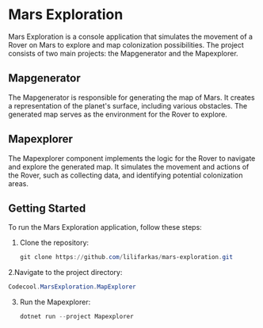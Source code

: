 # Mars Exploration

Mars Exploration is a console application that simulates the movement of a Rover on Mars to explore and map colonization possibilities. The project consists of two main projects: the Mapgenerator and the Mapexplorer.

## Mapgenerator

The Mapgenerator is responsible for generating the map of Mars. It creates a representation of the planet's surface, including various obstacles. The generated map serves as the environment for the Rover to explore.

## Mapexplorer

The Mapexplorer component implements the logic for the Rover to navigate and explore the generated map. It simulates the movement and actions of the Rover, such as collecting data, and identifying potential colonization areas.

## Getting Started

To run the Mars Exploration application, follow these steps:

1. Clone the repository:
   ```powershell
   git clone https://github.com/lilifarkas/mars-exploration.git
   ```
2.Navigate to the project directory:
   ```powershell
   Codecool.MarsExploration.MapExplorer
   ```
3. Run the Mapexplorer:
   ```powershell
   dotnet run --project Mapexplorer
   ```
   
